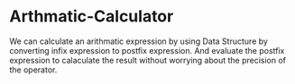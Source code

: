# Arthmatic-Calculator

We can calculate an arithmatic expression by using Data Structure by converting infix expression to postfix expression.
And evaluate the postfix expression to calaculate the result without worrying about the precision of the operator.



